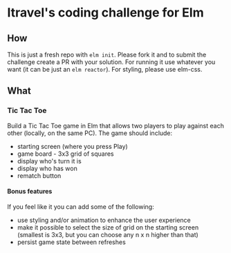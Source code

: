 # Itravel's coding challenge for Elm

## How

This is just a fresh repo with `elm init`. Please fork it and to submit the challenge create a PR with your solution.
For running it use whatever you want (it can be just an `elm reactor`). For styling, please use elm-css.

## What 

### Tic Tac Toe
Build a Tic Tac Toe game in Elm that allows two players to play against each other (locally, on the same PC).
The game should include:
- starting screen (where you press Play)
- game board - 3x3 grid of squares
- display who's turn it is
- display who has won
- rematch button

#### Bonus features
If you feel like it you can add some of the following:

- use styling and/or animation to enhance the user experience 
- make it possible to select the size of grid on the starting screen (smallest is 3x3, but you can choose any n x n higher than that)
- persist game state between refreshes
